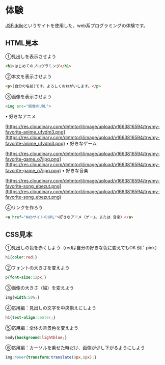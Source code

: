 # 体験

[JSFiddle](https://jsfiddle.net/)というサイトを使用した、web系プログラミングの体験です。

## HTML見本

①見出しを表示させよう

```html
<h1>はじめてのプログラミング</h1>
```

②本文を表示させよう

```html
<p>(自分の名前)です。よろしくおねがいします。</p>
```

③画像を表示させよう

```html
<img src="画像のURL">
```

• 好きなアニメ

[https://res.cloudinary.com/dntmtorlj/image/upload/v1663816594/try/my-favorite-anime_ufvdm3.png](https://res.cloudinary.com/dntmtorlj/image/upload/v1663816594/try/my-favorite-anime_ufvdm3.png)
• 好きなゲーム

[https://res.cloudinary.com/dntmtorlj/image/upload/v1663816594/try/my-favorite-game_o7jipq.png](https://res.cloudinary.com/dntmtorlj/image/upload/v1663816594/try/my-favorite-game_o7jipq.png)
• 好きな音楽

[https://res.cloudinary.com/dntmtorlj/image/upload/v1663816594/try/my-favorite-song_ebezut.png](https://res.cloudinary.com/dntmtorlj/image/upload/v1663816594/try/my-favorite-song_ebezut.png)

④リンクを作ろう

```html
<a href="WebサイトのURL">好きなアニメ（ゲーム または 音楽）</a>
```

## CSS見本

①見出しの色を赤くしよう（redは自分の好きな色に変えてもOK 例：pink）

```css
h1{color:red;}
```

②フォントの大きさを変えよう

```css
p{font-size:12px;}
```

③画像の大きさ（幅）を変えよう

```css
img{width:50%;}
```

④応用編：見出しの文字を中央揃えにしよう

```css
h1{text-align:center;}
```

⑤応用編：全体の背景色を変えよう

```css
body{background:lightblue;}
```

⑥応用編：カーソルを乗せた時だけ、画像が少し下がるようにしよう

```css
img:hover{transform:translate(0px,8px);}
```